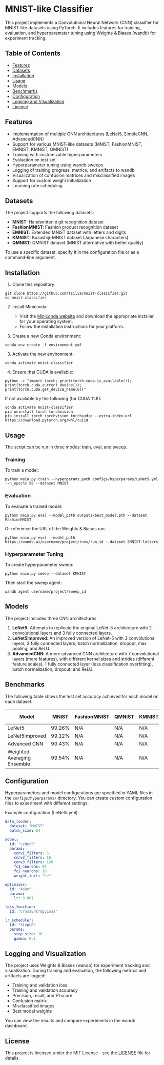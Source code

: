 # MNIST-like Classifier

This project implements a Convolutional Neural Network (CNN) classifier for MNIST-like datasets using PyTorch. It includes features for training, evaluation, and hyperparameter tuning using Weights & Biases (wandb) for experiment tracking.

## Table of Contents

- [Features](#features)
- [Datasets](#datasets)
- [Installation](#installation)
- [Usage](#usage)
- [Models](#models)
- [Benchmarks](#benchmarks)
- [Configuration](#configuration)
- [Logging and Visualization](#logging-and-visualization)
- [License](#license)

## Features

- Implementation of multiple CNN architectures (LeNet5, SimpleCNN, AdvancedCNN)
- Support for various MNIST-like datasets (MNIST, FashionMNIST, EMNIST, KMNIST, QMNIST)
- Training with customizable hyperparameters
- Evaluation on test set
- Hyperparameter tuning using wandb sweeps
- Logging of training progress, metrics, and artifacts to wandb
- Visualization of confusion matrices and misclassified images
- Support for custom weight initialization
- Learning rate scheduling

## Datasets

The project supports the following datasets:

- **MNIST**: Handwritten digit recognition dataset
- **FashionMNIST**: Fashion product recognition dataset
- **EMNIST**: Extended MNIST dataset with letters and digits
- **KMNIST**: Kuzushiji-MNIST dataset (Japanese characters)
- **QMNIST**: QMNIST dataset (MNIST alternative with better quality)

To use a specific dataset, specify it in the configuration file or as a command-line argument.

## Installation

1. Clone this repository:

```
git clone https://github.com/tsilva/mnist-classifier.git
cd mnist-classifier
```

2. Install Miniconda:
   - Visit the [Miniconda website](https://docs.conda.io/en/latest/miniconda.html) and download the appropriate installer for your operating system.
   - Follow the installation instructions for your platform.

3. Create a new Conda environment:

```
conda env create -f environment.yml
```

3. Activate the new environment:

```
conda activate mnist-classifier
```

4. Ensure that CUDA is available:

```
python -c "import torch; print(torch.cuda.is_available()); print(torch.cuda.current_device()); print(torch.cuda.get_device_name(0))"
```

If not available try the following (for CUDA 11.8):

```
conda activate mnist-classifier
pip uninstall torch torchvision
pip install torch torchvision torchaudio --extra-index-url https://download.pytorch.org/whl/cu118
```

## Usage

The script can be run in three modes: train, eval, and sweep.

### Training

To train a model:

```
python main.py train --hyperparams_path configs/hyperparams/LeNet5.yml --n_epochs 50 --dataset MNIST
```

### Evaluation

To evaluate a trained model:

```
python main.py eval --model_path outputs/best_model.pth --dataset FashionMNIST
```

Or reference the URL of the Weights & Biases run:

```
python main.py eval --model_path https://wandb.ai/username/project/runs/run_id --dataset EMNIST-letters
```

### Hyperparameter Tuning

To create hyperparameter sweep:

```
python main.py sweep --dataset KMNIST
```

Then start the sweep agent:

```
wandb agent username/project/sweep_id
```

## Models

The project includes three CNN architectures:

1. **LeNet5**: Attempts to replicate the original LeNet-5 architecture with 2 convolutional layers and 3 fully connected layers.
2. **LeNet5Improved**: An improved version of LeNet-5 with 3 convolutional layers, 2 fully connected layers, batch normalization, dropout, max pooling, and ReLU.
3. **AdvancedCNN**: A more advanced CNN architecture with 7 convolutional layers (more features), with different kernel sizes and strides (different feature scales), 1 fully connected layer (less classification overfitting), batch normalization, dropout, and ReLU.

## Benchmarks

The following table shows the test set accuracy achieved for each model on each dataset:

| Model                              | MNIST   | FashionMNIST | QMNIST | KMNIST | EMNIST-digits |
|------------------------------------|---------|--------------| ------ | ------ | ------------- |
| LeNet5                             | 99.26%  | N/A          | N/A    | N/A    | N/A           |
| LeNet5Improved                     | 99.12%  | N/A          | N/A    | N/A    | N/A           |
| Advanced CNN                       | 99.43%  | N/A          | N/A    | N/A    | N/A           |
| Weighted Averaging Ensemble        | 99.54%  | N/A          | N/A    | N/A    | N/A           |

## Configuration

Hyperparameters and model configurations are specified in YAML files in the `configs/hyperparams/` directory. You can create custom configuration files to experiment with different settings.

Example configuration (LeNet5.yml):

```yaml
data_loader:
  dataset: "MNIST"
  batch_size: 64

model:
  id: "LeNet5"
  params:
    conv1_filters: 6
    conv2_filters: 16
    conv3_filters: 120
    fc1_neurons: 84
    fc2_neurons: 10
    weight_init: "he"

optimizer:
  id: "Adam"
  params:
    lr: 0.001

loss_function:
  id: "CrossEntropyLoss"

lr_scheduler:
  id: "StepLR"
  params:
    step_size: 10
    gamma: 0.1
```

## Logging and Visualization

The project uses Weights & Biases (wandb) for experiment tracking and visualization. During training and evaluation, the following metrics and artifacts are logged:

- Training and validation loss
- Training and validation accuracy
- Precision, recall, and F1 score
- Confusion matrix
- Misclassified images
- Best model weights

You can view the results and compare experiments in the wandb dashboard.

## License

This project is licensed under the MIT License - see the [LICENSE](LICENSE) file for details.
